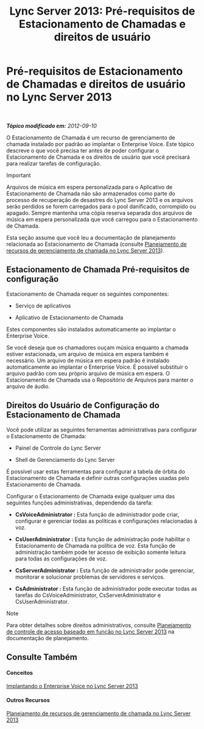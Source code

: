 ﻿---
title: 'Lync Server 2013: Pré-requisitos de Estacionamento de Chamadas e direitos de usuário'
TOCTitle: Pré-requisitos de Estacionamento de Chamadas e direitos de usuário
ms:assetid: 25b8cfe0-e4e7-487c-9e78-8c040f629059
ms:mtpsurl: https://technet.microsoft.com/pt-br/library/Gg425730(v=OCS.15)
ms:contentKeyID: 49306160
ms.date: 05/19/2016
mtps_version: v=OCS.15
ms.translationtype: HT
---

# Pré-requisitos de Estacionamento de Chamadas e direitos de usuário no Lync Server 2013

 

_**Tópico modificado em:** 2012-09-10_

O Estacionamento de Chamada é um recurso de gerenciamento de chamada instalado por padrão ao implantar o Enterprise Voice. Este tópico descreve o que você precisa ter antes de poder configurar o Estacionamento de Chamada e os direitos de usuário que você precisará para realizar tarefas de configuração.

> [!important]  
> Arquivos de música em espera personalizada para o Aplicativo de Estacionamento de Chamada não são armazenados como parte do processo de recuperação de desastres do Lync Server 2013 e os arquivos serão perdidos se forem carregados para o pool danificado, corrompido ou apagado. Sempre mantenha uma cópia reserva separada dos arquivos de música em espera personalizada que você carregou para o Estacionamento de Chamada.

Esta seção assume que você leu a documentação de planejamento relacionada ao Estacionamento de Chamada (consulte [Planejamento de recursos de gerenciamento de chamada no Lync Server 2013](lync-server-2013-planning-for-call-management-features.md)).

## Estacionamento de Chamada Pré-requisitos de configuração

Estacionamento de Chamada requer os seguintes componentes:

  - Serviço de aplicativos

  - Aplicativo de Estacionamento de Chamada

Estes componentes são instalados automaticamente ao implantar o Enterprise Voice.

Se você deseja que os chamadores ouçam música enquanto a chamada estiver estacionada, um arquivo de música em espera também é necessário. Um arquivo de música em espera padrão é instalado automaticamente ao implantar o Enterprise Voice. É possível substituir o arquivo padrão com seu próprio arquivo de música em espera. O Estacionamento de Chamada usa o Repositório de Arquivos para manter o arquivo de áudio.

## Direitos do Usuário de Configuração do Estacionamento de Chamada

Você pode utilizar as seguintes ferramentas administrativas para configurar o Estacionamento de Chamada:

  - Painel de Controle do Lync Server

  - Shell de Gerenciamento do Lync Server

É possível usar estas ferramentas para configurar a tabela de órbita do Estacionamento de Chamada e definir outras configurações usadas pelo Estacionamento de Chamada.

Configurar o Estacionamento de Chamada exige qualquer uma das seguintes funções administrativas, dependendo da tarefa:

  - **CsVoiceAdministrator :** Esta função de administrador pode criar, configurar e gerenciar todas as políticas e configurações relacionadas à voz.

  - **CsUserAdministrator :** Esta função de administração pode habilitar o Estacionamento de Chamada na política de voz. Esta função de administração também pode ter acesso de exibição somente leitura para todas as configurações de voz.

  - **CsServerAdministrator :** Esta função de administrador pode gerenciar, monitorar e solucionar problemas de servidores e serviços.

  - **CsAdministrator :** Esta função de administrador pode executar todas as tarefas do CsVoiceAdministrator, CsServerAdministrator e CsUserAdministrator.

> [!note]  
> Para obter detalhes sobre direitos administrativos, consulte <a href="lync-server-2013-planning-for-role-based-access-control.md">Planejamento de controle de acesso baseado em função no Lync Server 2013</a> na documentação de planejamento.

## Consulte Também

#### Conceitos

[Implantando o Enterprise Voice no Lync Server 2013](lync-server-2013-deploying-enterprise-voice.md)  

#### Outros Recursos

[Planejamento de recursos de gerenciamento de chamada no Lync Server 2013](lync-server-2013-planning-for-call-management-features.md)


